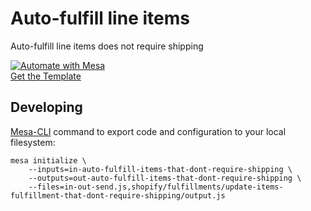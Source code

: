 # Auto-fulfill line items
Auto-fulfill line items does not require shipping

[![Automate with Mesa](https://www.getmesa.com/images/integrate.png)<br />Get the Template](https://www.getmesa.com/install/shoppad/mesa-templates/shopify/fulfillments/update-fulfillment-line-items-that-dont-require-shipping)


## Developing

[Mesa-CLI](https://developers.getmesa.com/cli) command to export code and configuration to your local filesystem:

```
mesa initialize \
    --inputs=in-auto-fulfill-items-that-dont-require-shipping \
    --outputs=out-auto-fulfill-items-that-dont-require-shipping \
    --files=in-out-send.js,shopify/fulfillments/update-items-fulfillment-that-dont-require-shipping/output.js
```
